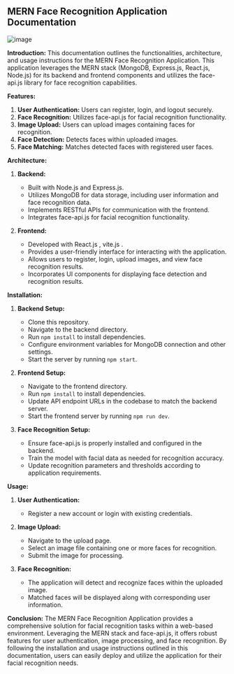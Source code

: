 ## MERN Face Recognition Application Documentation

![image](https://github.com/replyre/face-recognition-mern-app/assets/121796450/70848b3b-e41a-4f02-8cf6-ea0b4d8737b2)

**Introduction:**
This documentation outlines the functionalities, architecture, and usage instructions for the MERN Face Recognition Application. This application leverages the MERN stack (MongoDB, Express.js, React.js, Node.js) for its backend and frontend components and utilizes the face-api.js library for face recognition capabilities.

**Features:**
1. **User Authentication:** Users can register, login, and logout securely.
2. **Face Recognition:** Utilizes face-api.js for facial recognition functionality.
3. **Image Upload:** Users can upload images containing faces for recognition.
4. **Face Detection:** Detects faces within uploaded images.
5. **Face Matching:** Matches detected faces with registered user faces.

**Architecture:**
1. **Backend:**
   - Built with Node.js and Express.js.
   - Utilizes MongoDB for data storage, including user information and face recognition data.
   - Implements RESTful APIs for communication with the frontend.
   - Integrates face-api.js for facial recognition functionality.

2. **Frontend:**
   - Developed with React.js , vite.js .
   - Provides a user-friendly interface for interacting with the application.
   - Allows users to register, login, upload images, and view face recognition results.
   - Incorporates UI components for displaying face detection and recognition results.

**Installation:**
1. **Backend Setup:**
   - Clone this repository.
   - Navigate to the backend directory.
   - Run `npm install` to install dependencies.
   - Configure environment variables for MongoDB connection and other settings.
   - Start the server by running `npm start`.

2. **Frontend Setup:**
   - Navigate to the frontend directory.
   - Run `npm install` to install dependencies.
   - Update API endpoint URLs in the codebase to match the backend server.
   - Start the frontend server by running `npm run dev`.

3. **Face Recognition Setup:**
   - Ensure face-api.js is properly installed and configured in the backend.
   - Train the model with facial data as needed for recognition accuracy.
   - Update recognition parameters and thresholds according to application requirements.

**Usage:**
1. **User Authentication:**
   - Register a new account or login with existing credentials.

2. **Image Upload:**
   - Navigate to the upload page.
   - Select an image file containing one or more faces for recognition.
   - Submit the image for processing.

3. **Face Recognition:**
   - The application will detect and recognize faces within the uploaded image.
   - Matched faces will be displayed along with corresponding user information.

**Conclusion:**
The MERN Face Recognition Application provides a comprehensive solution for facial recognition tasks within a web-based environment. Leveraging the MERN stack and face-api.js, it offers robust features for user authentication, image processing, and face recognition. By following the installation and usage instructions outlined in this documentation, users can easily deploy and utilize the application for their facial recognition needs.

